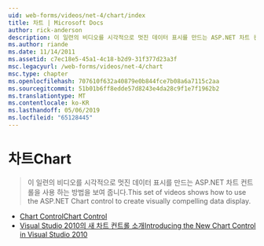 ```yaml
---
uid: web-forms/videos/net-4/chart/index
title: 차트 | Microsoft Docs
author: rick-anderson
description: 이 일련의 비디오를 시각적으로 멋진 데이터 표시를 만드는 ASP.NET 차트 컨트롤을 사용 하는 방법을 보여 줍니다.
ms.author: riande
ms.date: 11/14/2011
ms.assetid: c7ec18e5-45a1-4c18-b2d9-31f377d23a3f
msc.legacyurl: /web-forms/videos/net-4/chart
msc.type: chapter
ms.openlocfilehash: 707610f632a40879e0b844fce7b08a6a7115c2aa
ms.sourcegitcommit: 51b01b6ff8edde57d8243e4da28c9f1e7f1962b2
ms.translationtype: MT
ms.contentlocale: ko-KR
ms.lasthandoff: 05/06/2019
ms.locfileid: "65128445"
---
```

# <a name="chart"></a><span data-ttu-id="fc956-103">차트</span><span class="sxs-lookup"><span data-stu-id="fc956-103">Chart</span></span>

> <span data-ttu-id="fc956-104">이 일련의 비디오를 시각적으로 멋진 데이터 표시를 만드는 ASP.NET 차트 컨트롤을 사용 하는 방법을 보여 줍니다.</span><span class="sxs-lookup"><span data-stu-id="fc956-104">This set of videos shows how to use the ASP.NET Chart control to create visually compelling data display.</span></span>

- [<span data-ttu-id="fc956-105">Chart Control</span><span class="sxs-lookup"><span data-stu-id="fc956-105">Chart Control</span></span>](aspnet-4-quick-hit-chart-control.md)
- [<span data-ttu-id="fc956-106">Visual Studio 2010의 새 차트 컨트롤 소개</span><span class="sxs-lookup"><span data-stu-id="fc956-106">Introducing the New Chart Control in Visual Studio 2010</span></span>](aspnet-4-how-do-i-introducing-the-new-chart-control-in-visual-studio-2010.md)
